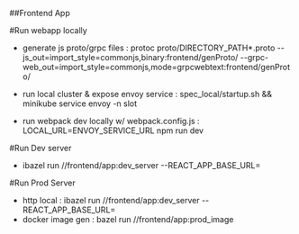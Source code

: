##Frontend App 

#Run webapp locally 
- generate js proto/grpc files : protoc proto/DIRECTORY_PATH*.proto --js_out=import_style=commonjs,binary:frontend/genProto/ --grpc-web_out=import_style=commonjs,mode=grpcwebtext:frontend/genProto/

- run local cluster & expose envoy service : spec_local/startup.sh && minikube service envoy -n slot
- run webpack dev locally w/ webpack.config.js : LOCAL_URL=ENVOY_SERVICE_URL npm run dev 

#Run Dev server
- ibazel run //frontend/app:dev_server --REACT_APP_BASE_URL=<URL FOR BACKENDS> 

#Run Prod Server
- http local : ibazel run //frontend/app:dev_server --REACT_APP_BASE_URL=<URL FOR BACKENDS> 
- docker image gen : bazel run //frontend/app:prod_image